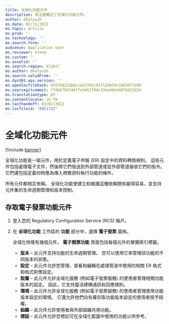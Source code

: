 ```yaml
---
title: 全域化功能元件
description: 本主題概述了全域化功能元件。
author: dkalyuzh
ms.date: 02/11/2022
ms.topic: article
ms.prod: ''
ms.technology: ''
ms.search.form: ''
audience: Application User
ms.reviewer: kfend
ms.custom: ''
ms.assetid: ''
ms.search.region: Global
ms.author: dkalyuzh
ms.search.validFrom: ''
ms.dyn365.ops.version: ''
ms.openlocfilehash: 87d7dd231b9ccda7761c91f129659c18039f3299
ms.sourcegitcommit: ffdb6794746ffe5461f9dcf34ed8e64976d22d2d
ms.translationtype: HT
ms.contentlocale: zh-TW
ms.lasthandoff: 03/02/2022
ms.locfileid: "8451722"
---
```

# <a name="globalization-feature-components"></a>全域化功能元件

[!include [banner](../includes/banner.md)]

全域化功能是一組元件，用於定義電子申報 (ER) 設定中的資料轉換規則。 這些元件包括處理電子文件，然後將它們發送到外部管道或從外部管道接收它們的指令。 它們還包括定義何時應為傳入商務資料執行功能的條件。

所有元件都相互依賴。 全域化功能使建立和維護這種依賴關係變得容易，並支持元件集的生命週期管理和版本控制。

## <a name="access-electronic-invoicing-feature-components"></a>存取電子發票功能元件 

1. 登入您的 Regulatory Configuration Service (RCS) 帳戶。
2. 在 **全球化功能** 工作區的 **功能** 部分中，選擇 **電子發票** 圖格。

    全域化特徵有幾個元件。 **電子開票功能** 頁面包括每個元件的單獨索引標籤。

    - **版本** – 此元件支持功能的生命週期管理。 您可以使用它來管理該功能的不同版本的狀態。
    - **設定** – 此元件允許您管理、查看和編輯在處理管道中使用的相關 ER 格式和格式對應設定。
    - **設置** – 此元件允許全域化服務 (例如電子發票服務) 的使用者管理相關功能版本的設定。 因此，它支持靈活建構通訊和回應規則。
    - **環境** – 此元件允許全球化服務 (例如電子發票服務) 的使用者管理使用功能版本設定的環境。 它還允許他們向有權存取功能版本設定的使用者授予授權。
    - **組織** – 此元件允許使用者與外部組織共用功能。
    - **標誌** – 此元件允許您標記可在全域化藍圖中使用的功能以供參考。
